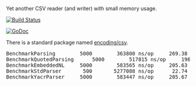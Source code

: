 Yet another CSV reader (and writer) with small memory usage.

[![Build Status][1]][2]

[1]: https://secure.travis-ci.org/gwenn/yacr.png
[2]: http://www.travis-ci.org/gwenn/yacr

[![GoDoc](https://godoc.org/github.com/gwenn/yacr?status.png)](https://godoc.org/github.com/gwenn/yacr)

There is a standard package named [encoding/csv](http://tip.golang.org/pkg/encoding/csv/).

<pre>
BenchmarkParsing	    5000	    363800 ns/op	 269.38 MB/s	    4289 B/op	       5 allocs/op
BenchmarkQuotedParsing	    5000	    517815 ns/op	 196.98 MB/s	    4289 B/op	       5 allocs/op
BenchmarkEmbeddedNL	    5000	    583565 ns/op	 205.63 MB/s	    4289 B/op	       5 allocs/op
BenchmarkStdParser	     500	   5277088 ns/op	  22.74 MB/s	  649978 B/op	   18124 allocs/op
BenchmarkYacrParser	    5000	    583447 ns/op	 205.67 MB/s	    4289 B/op	       5 allocs/op
</pre>